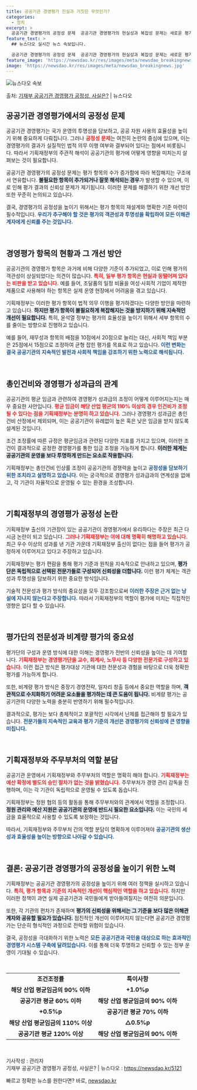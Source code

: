 ```yaml
---
title: 공공기관 경영평가 진실과 거짓은 무엇인가?
categories:
  - 정치
excerpt: >
  공공기관 경영평가의 공정성 문제  공공기관 경영평가의 현실성과 복잡성 문제는 새로운 평가 항목의 추가와 기존…
feature_text: >
  ## 뉴스다오 실시간 뉴스 속보입니다.

  공공기관 경영평가의 공정성 문제  공공기관 경영평가의 현실성과 복잡성 문제는 새로운 평가 항목의 추가와 기존…
feature_image: 'https://newsdao.kr/res/images/meta/newsdao_breakingnews.jpg'
image: 'https://newsdao.kr/res/images/meta/newsdao_breakingnews.jpg'
---
```


![뉴스다오 속보](https://newsdao.kr/res/images/meta/newsdao_breakingnews.jpg)

<p>출처: <a href="https://newsdao.kr/5121" rel="dofollow">기재부 공공기관 경영평가 공정성, 사실은?</a> | 뉴스다오</p>

<h2 data-ke-size="size26">공공기관 경영평가에서의 공정성 문제</h2>

<p data-ke-size="size16">공공기관 경영평가는 국가 운영의 투명성을 담보하고, 공공 자원 사용의 효율성을 높이기 위해 중요하게 다뤄집니다. 그러나 <b><span style="color: #ee2323;">공정성 문제</span></b>는 여전히 논란의 중심에 있으며, 이는 경영평가의 결과가 실질적인 법적 의무 이행 여부와 결부되어 있다는 점에서 비롯됩니다. 따라서 기획재정부의 주관적 해석이 공공기관의 평가에 어떻게 영향을 미치는지 살펴보는 것이 필요합니다.</p>

<p data-ke-size="size16">공공기관 경영평가의 공정성 문제는 평가 항목의 수가 증가함에 따라 복잡해지는 구조에서 연유합니다. <b><span style="background-color: #21538527;">불필요한 항목이 추가되거나 잘못 해석되는 경우</span></b>가 발생할 수 있으며, 이로 인해 평가 결과의 신뢰성 문제가 제기됩니다. 이러한 문제를 해결하기 위한 개선 방안 또한 꾸준히 논의되고 있습니다.</p>

<p data-ke-size="size16">결국, 경영평가의 공정성을 높이기 위해서는 평가 항목의 재설계와 명확한 기준 마련이 필수적입니다. <b><span style="color: #1a5490;">우리가 추구해야 할 것은 평가의 객관성과 투명성을 확립하여 모든 이해관계자에게 신뢰를 주는 것입니다.</span></b></p>

<p data-ke-size="size16">&nbsp;</p>

<h2 data-ke-size="size26">경영평가 항목의 현황과 그 개선 방안</h2>

<p data-ke-size="size16">공공기관의 경영평가 항목은 과거에 비해 다양한 기준이 추가되었고, 이로 인해 평가의 객관성이 상실되었다는 의견이 많습니다. <b><span style="color: #ee2323;">특히, 일부 평가 항목은 현실과 동떨어져 있다는 비판을 받고 있습니다.</span></b> 예를 들어, 조달품의 일정 비율을 여성·사회적 기업이 제작한 제품으로 사용해야 하는 항목은 실제 운영 현장에서 어려움을 겪고 있습니다.</p>

<p data-ke-size="size16">기획재정부는 이러한 평가 항목이 법적 의무 이행을 평가하겠다는 다양한 방안을 마련하고 있습니다. <b><span style="background-color: #21538527;">하지만 평가 항목이 불필요하게 복잡해지는 것을 방지하기 위해 지속적인 개선이 필요합니다.</span></b> 특히, 윤석열 정부는 평가의 효율성을 높이기 위해서 세부 항목의 수를 줄이는 방향으로 진행하고 있습니다.</p>

<p data-ke-size="size16">예를 들어, 재무성과 항목의 배점을 10점에서 20점으로 늘리는 대신, 사회적 책임 부분은 25점에서 15점으로 조정하여 균형 잡힌 평가를 목표로 하고 있습니다. <b><span style="color: #1a5490;">이런 변화는 결국 공공기관의 지속적인 발전과 사회적 책임을 강조하기 위한 노력으로 해석됩니다.</span></b></p>

<p data-ke-size="size16">&nbsp;</p>

<h2 data-ke-size="size26">총인건비와 경영평가 성과급의 관계</h2>

<p data-ke-size="size16">공공기관의 평균 임금과 관련하여 경영평가 성과급의 조정이 어떻게 이루어지는지는 매우 중요한 사안입니다. <b><span style="color: #ee2323;">평균 임금이 해당 산업 평균의 110% 이상의 경우 인건비가 조정될 수 있다는 점을 기획재정부는 분명히 하고 있습니다.</span></b> 그러나 경영평가 성과급은 총인건비 산정에서 제외되며, 이는 공공기관이 유례없이 높은 혹은 낮은 임금을 받지 않도록 설계된 것입니다.</p>

<p data-ke-size="size16">조건 조정률에 따른 규정은 평균임금과 관련된 다양한 지표를 가지고 있으며, 이러한 조건이 결과적으로 공정한 경영평가를 통한 임금 조정을 가능하게 합니다. <b><span style="background-color: #21538527;">이러한 체계는 공공기관의 운영을 보다 투명하게 만드는 요소로 작용합니다.</span></b></p>

<p data-ke-size="size16">기획재정부는 총인건비 인상률 조정이 공공기관의 경쟁력을 높이고 <b><span style="color: #1a5490;">공정성을 담보하기 위한 조치라고 설명하고 있습니다.</span></b> 이는 궁극적으로 경영평가 성과급과의 연계성을 없애고, 각 기관이 자율적으로 운영될 수 있는 환경을 조성합니다.</p>

<p data-ke-size="size16">&nbsp;</p>

<h2 data-ke-size="size26">기획재정부의 경영평가 공정성 논란</h2>

<p data-ke-size="size16">기획재정부 출신의 기관장이 있는 공공기관이 경영평가에서 유리하다는 주장은 최근 다시금 논란이 되고 있습니다. <b><span style="color: #ee2323;">그러나 기획재정부는 이에 대해 명확히 해명하고 있습니다.</span></b> 최근 우수 이상의 성과를 낸 기관 가운데 기획재정부 출신이 없다는 점을 들어 평가가 공정하게 이루어지고 있다고 주장하고 있습니다.</p>

<p data-ke-size="size16">기획재정부는 평가 편람을 통해 평가 기준과 원칙을 지속적으로 안내하고 있으며, <b><span style="background-color: #21538527;">평가단은 독립적으로 선택된 전문가들로 구성되어 신뢰성을 더합니다.</span></b> 이런 평가 체계는 객관성과 투명성을 담보하기 위한 중요한 방식입니다.</p>

<p data-ke-size="size16">기술적 전문성과 평가 방식의 중요성을 모두 강조함으로써 <b><span style="color: #1a5490;">이러한 주장은 근거 없는 낭설에 지나지 않는다고 주장합니다.</span></b> 따라서 기획재정부의 역할이 평가에 미치는 직접적인 영향은 없다 할 수 있습니다.</p>

<p data-ke-size="size16">&nbsp;</p>

<h2 data-ke-size="size26">평가단의 전문성과 비계량 평가의 중요성</h2>

<p data-ke-size="size16">평가단의 구성과 운영 방식에 대한 이해는 경영평가 전반의 신뢰성을 높이는 데 기여합니다. <b><span style="color: #ee2323;">기획재정부는 경영평가단을 교수, 회계사, 노무사 등 다양한 전문가로 구성하고 있습니다.</span></b> 이런 접근 방식은 평가대상 기관에 대한 전문성과 경험을 바탕으로 더욱 정확한 평가를 가능하게 합니다.</p>

<p data-ke-size="size16">또한, 비계량 평가 방식은 중장기 경영전략, 일자리 창출 등에서 중요한 역할을 하며, <b><span style="background-color: #21538527;">객관적으로 수치화하기 어려운 요소들을 평가하는 데 큰 도움이 됩니다.</span></b> 비계량 평가는 공공기관의 다양한 노력을 충분히 반영하기 위해 필수적입니다.</p>

<p data-ke-size="size16">결과적으로, 평가는 보다 총체적이고 포괄적인 시각에서 난제를 접근해야 할 필요가 있습니다. <b><span style="color: #1a5490;">전문가들의 지속적인 교육과 평가 기준의 개선은 경영평가의 신뢰성에 큰 영향을 미칩니다.</span></b></p>

<p data-ke-size="size16">&nbsp;</p>

<h2 data-ke-size="size26">기획재정부와 주무부처의 역할 분담</h2>

<p data-ke-size="size16">공공기관 운영에서 기획재정부와 주무부처의 역할은 명확히 해야 합니다. <b><span style="color: #ee2323;">기획재정부는 예산 확정에 별도의 승인 절차가 없는 것을 밝혔습니다.</span></b> 주무부처가 경영 관리 감독을 진행하며, 이는 각 기관이 독립적으로 운영될 수 있도록 돕습니다.</p>

<p data-ke-size="size16">기획재정부는 정원 협의 등의 활동을 통해 주무부처와의 관계에서 역할을 조정합니다. <b><span style="background-color: #21538527;">정원 관리와 예산 지원은 공공기관의 운영에 반드시 필요한 요소입니다.</span></b> 이는 국민의 세금을 효율적으로 사용할 수 있도록 보장하는 것입니다.</p>

<p data-ke-size="size16">따라서, 기획재정부와 주무부처 간의 역할 분담이 명확하게 이루어져야 <b><span style="color: #1a5490;">공공기관의 생산성과 효율성을 높이는 방향으로 나아갈 수 있습니다.</span></b></p>

<p data-ke-size="size16">&nbsp;</p>

<h2 data-ke-size="size26">결론: 공공기관 경영평가의 공정성을 높이기 위한 노력</h2>

<p data-ke-size="size16">기획재정부는 공공기관 경영평가의 공정성을 높이기 위해 여러 정책을 실시하고 있습니다. <b><span style="color: #ee2323;">특히, 평가 항목과 기준의 지속적인 개선이 핵심적인 역할을 하고 있습니다.</span></b> 하지만 이러한 정책이 과연 실제 공공기관과 국민들에게 받아들여질지는 여전히 의문입니다.</p>

<p data-ke-size="size16">또한, 각 기관의 편차가 존재하며 <b><span style="background-color: #21538527;">평가의 신뢰성을 위해서는 그 기준을 보다 많은 이해관계자와 공유할 필요가 있습니다.</span></b> 점진적인 개선이 이루어지지 않는다면 공공기관 경영평가는 단순히 형식적인 과정으로 전락할 위험이 있습니다.</p>

<p data-ke-size="size16">결국, 공정성을 극대화하기 위한 노력은 <b><span style="color: #1a5490;">모든 공공기관과 국민을 대상으로 하는 효과적인 경영평가 시스템 구축에 달려있습니다.</span></b> 이를 통해 더욱 투명하고 신뢰할 수 있는 정부 운영이 기대될 수 있습니다.</p>

<p data-ke-size="size16">&nbsp;</p>

<table>
    <tr>
        <td style="text-align: center; height: 17px;"><b>조건조정률</b></td>
        <td style="text-align: center; height: 17px;"><b>특이사항</b></td>
    </tr>
    <tr>
        <td style="text-align: center; height: 17px;"><b>해당 산업 평균임금의 90% 이하</b></td>
        <td style="text-align: center; height: 17px;"><b>+1.0%p</b></td>
    </tr>
    <tr>
        <td style="text-align: center; height: 17px;"><b>공공기관 평균 60% 이하</b></td>
        <td style="text-align: center; height: 17px;"><b>해당 산업 평균임금의 90% 이하</b></td>
    </tr>
    <tr>
        <td style="text-align: center; height: 17px;"><b>+0.5%p</b></td>
        <td style="text-align: center; height: 17px;"><b>공공기관 평균 70% 이하</b></td>
    </tr>
    <tr>
        <td style="text-align: center; height: 17px;"><b>해당 산업 평균임금의 110% 이상</b></td>
        <td style="text-align: center; height: 17px;"><b>△0.5%p</b></td>
    </tr>
    <tr>
        <td style="text-align: center; height: 17px;"><b>공공기관 평균 120% 이상</b></td>
        <td style="text-align: center; height: 17px;"><b>해당 산업 평균임금의 90% 이하</b></td>
    </tr>
</table>

<p data-ke-size="size16">&nbsp;</p>

<p data-ke-size="size16">기사작성 : 관리자<br/>
기재부 공공기관 경영평가 공정성, 사실은? | 뉴스다오  : <a href="https://newsdao.kr/5121">https://newsdao.kr/5121</a></p> 

빠르고 정확한 뉴스를 원한다면? 바로, <a href="https://newsdao.kr" rel="dofollow">newsdao.kr</a>


